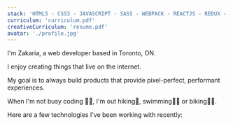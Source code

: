 ```yaml
---
stack: 'HTML5 - CSS3 - JAVASCRIPT - SASS - WEBPACK - REACTJS - REDUX - STYLED COMPONENTS - CSS MODULES - BABEL - GRAPHQL - GATSBY'
curriculum: 'curriculum.pdf'
creativeCurriculum: 'resume.pdf'
avatar: './profile.jpg'
---
```


I'm Zakaria, a web developer based in Toronto, ON.

I enjoy creating things that live on the internet.

My goal is to always build products that provide pixel-perfect, performant experiences.

When I'm not busy coding 👨‍💻, I'm out hiking🧗, swimming🏊‍♂️ or biking🚴‍♂️.

Here are a few technologies I've been working with recently:

